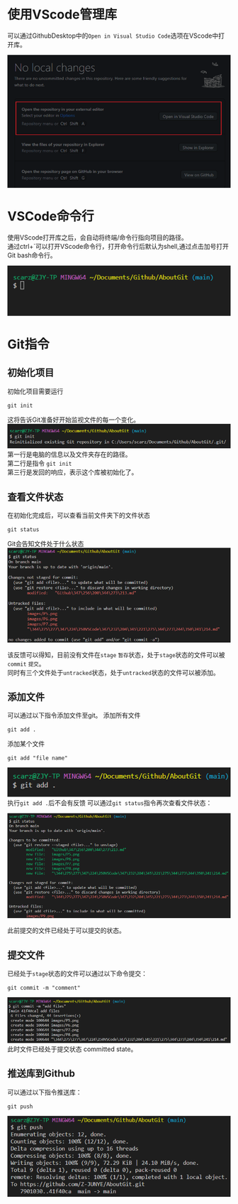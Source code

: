 # 使用VScode管理库
可以通过GithubDesktop中的`Open in Visual Studio Code`选项在VScode中打开库。  

![GithubDesktop截图](./images/P5.png "GithubDesktop截图")

# VSCode命令行
使用VScode打开库之后，会自动将终端/命令行指向项目的路径。  
通过ctrl+\`可以打开VScode命令行，打开命令行后默认为shell,通过点击加号打开Git bash命令行。  

![VScode截图](./images/P6.png "VScode截图")

# Git指令
## 初始化项目
初始化项目需要运行

    git init

这将告诉Git准备好开始监视文件的每一个变化。
![VScode截图](./images/P7.png "VScode截图")
第一行是电脑的信息以及文件夹存在的路径。  
第二行是指令 `git init`  
第三行是发回的响应，表示这个库被初始化了。

## 查看文件状态
在初始化完成后，可以查看当前文件夹下的文件状态

    git status

Git会告知文件处于什么状态
![VScode截图](./images/P8.png "VScode截图")

该反馈可以得知，目前没有文件在`stage` `暂存`状态，处于`stage`状态的文件可以被`commit` `提交`。  
同时有三个文件处于`untracked`状态，处于`untracked`状态的文件可以被添加。 

## 添加文件
可以通过以下指令添加文件至git。 
添加所有文件

    git add .
添加某个文件

    git add "file name"

![VScode截图](./images/P9.png "VScode截图")  
执行`git add .`后不会有反馈
可以通过`git status`指令再次查看文件状态：

![VScode 截图](./images/P10.png "VScode截图")

此前提交的文件已经处于可以提交的状态。

## 提交文件
已经处于`stage`状态的文件可以通过以下命令提交：

    git commit -m "comment"

![VScode截图](./images/P11.png "VScode截图")
此时文件已经处于提交状态 committed state。  

## 推送库到Github
可以通过以下指令推送库：

    git push

![VScode截图](./images/P12.png "VScode截图")

